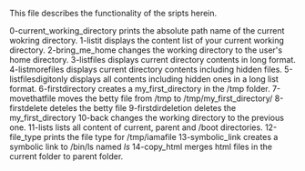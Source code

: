 This file describes the functionality of the sripts herein.

0-current_working_directory prints the absolute path name of the current wokring directory.
1-listit displays the content list of your current working directory.
2-bring_me_home changes the working directory to the user's home directory.
3-listfiles displays current directory contents in long format.
4-listmorefiles displays current directory contents including hidden files.
5-listfilesdigitonly displays all contents including hidden ones in a long list format.
6-firstdirectory creates a my_first_directory in the /tmp folder.
7-movethatfile moves the betty file from /tmp to /tmp/my_first_directory/
8-firstdelete deteles the betty file
9-firstdirdeletion deletes the my_first_directory
10-back changes the working directory to the previous one.
11-lists lists all content of current, parent and /boot directories.
12-file_type prints the file type for /tmp/iamafile
13-symbolic_link creates a symbolic link to /bin/ls named _ls_
14-copy_html merges html files in the current folder to parent folder.
